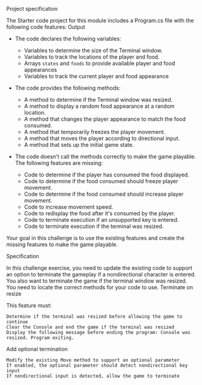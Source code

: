 Project specification

The Starter code project for this module includes a Program.cs file with the following code features:
Output

- The code declares the following variables:
    - Variables to determine the size of the Terminal window.
    - Variables to track the locations of the player and food.
    - Arrays `states` and `foods` to provide available player and food appearances
    - Variables to track the current player and food appearance

- The code provides the following methods:
    - A method to determine if the Terminal window was resized.
    - A method to display a random food appearance at a random location.
    - A method that changes the player appearance to match the food consumed.
    - A method that temporarily freezes the player movement.
    - A method that moves the player according to directional input.
    - A method that sets up the initial game state.

- The code doesn't call the methods correctly to make the game playable. The following features are missing:
    - Code to determine if the player has consumed the food displayed.
    - Code to determine if the food consumed should freeze player movement.
    - Code to determine if the food consumed should increase player movement.
    - Code to increase movement speed.
    - Code to redisplay the food after it's consumed by the player.
    - Code to terminate execution if an unsupported key is entered.
    - Code to terminate execution if the terminal was resized.

Your goal in this challenge is to use the existing features and create the missing features to make the game playable.

Specification

In this challenge exercise, you need to update the existing code to support an option to terminate the gameplay if a nondirectional character is entered. You also want to terminate the game if the terminal window was resized. You need to locate the correct methods for your code to use.
Terminate on resize

This feature must:

    Determine if the terminal was resized before allowing the game to continue
    Clear the Console and end the game if the terminal was resized
    Display the following message before ending the program: Console was resized. Program exiting.

Add optional termination

    Modify the existing Move method to support an optional parameter
    If enabled, the optional parameter should detect nondirectional key input
    If nondirectional input is detected, allow the game to terminate


